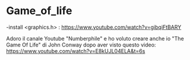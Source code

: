 # Game_of_life
 
-install <graphics.h> : https://www.youtube.com/watch?v=gibqiFtBARY

Adoro il canale Youtube "Numberphile" e ho voluto creare anche io "The Game Of Life" di John Conway dopo aver visto questo video:
https://www.youtube.com/watch?v=E8kUJL04ELA&t=6s
